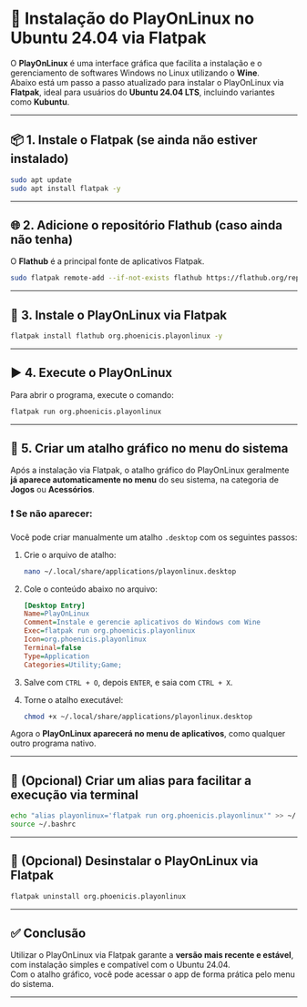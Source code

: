 # 🧾 Instalação do PlayOnLinux no Ubuntu 24.04 via Flatpak

O **PlayOnLinux** é uma interface gráfica que facilita a instalação e o gerenciamento de softwares Windows no Linux utilizando o **Wine**.  
Abaixo está um passo a passo atualizado para instalar o PlayOnLinux via **Flatpak**, ideal para usuários do **Ubuntu 24.04 LTS**, incluindo variantes como **Kubuntu**.

---

## 📦 1. Instale o Flatpak (se ainda não estiver instalado)

```bash
sudo apt update
sudo apt install flatpak -y
```

---

## 🌐 2. Adicione o repositório Flathub (caso ainda não tenha)

O **Flathub** é a principal fonte de aplicativos Flatpak.

```bash
sudo flatpak remote-add --if-not-exists flathub https://flathub.org/repo/flathub.flatpakrepo
```

---

## 🧪 3. Instale o PlayOnLinux via Flatpak

```bash
flatpak install flathub org.phoenicis.playonlinux -y
```

---

## ▶️ 4. Execute o PlayOnLinux

Para abrir o programa, execute o comando:

```bash
flatpak run org.phoenicis.playonlinux
```

---

## 📍 5. Criar um atalho gráfico no menu do sistema

Após a instalação via Flatpak, o atalho gráfico do PlayOnLinux geralmente **já aparece automaticamente no menu** do seu sistema, na categoria de **Jogos** ou **Acessórios**.

### ❗ Se não aparecer:

Você pode criar manualmente um atalho `.desktop` com os seguintes passos:

1. Crie o arquivo de atalho:

   ```bash
   nano ~/.local/share/applications/playonlinux.desktop
   ```

2. Cole o conteúdo abaixo no arquivo:

   ```ini
   [Desktop Entry]
   Name=PlayOnLinux
   Comment=Instale e gerencie aplicativos do Windows com Wine
   Exec=flatpak run org.phoenicis.playonlinux
   Icon=org.phoenicis.playonlinux
   Terminal=false
   Type=Application
   Categories=Utility;Game;
   ```

3. Salve com `CTRL + O`, depois `ENTER`, e saia com `CTRL + X`.

4. Torne o atalho executável:

   ```bash
   chmod +x ~/.local/share/applications/playonlinux.desktop
   ```

Agora o **PlayOnLinux aparecerá no menu de aplicativos**, como qualquer outro programa nativo.

---

## 📎 (Opcional) Criar um alias para facilitar a execução via terminal

```bash
echo "alias playonlinux='flatpak run org.phoenicis.playonlinux'" >> ~/.bashrc
source ~/.bashrc
```

---

## 🧽 (Opcional) Desinstalar o PlayOnLinux via Flatpak

```bash
flatpak uninstall org.phoenicis.playonlinux
```

---

## ✅ Conclusão

Utilizar o PlayOnLinux via Flatpak garante a **versão mais recente e estável**, com instalação simples e compatível com o Ubuntu 24.04.  
Com o atalho gráfico, você pode acessar o app de forma prática pelo menu do sistema.

---
